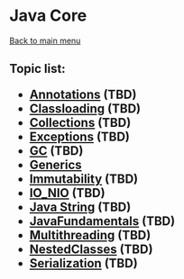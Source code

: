 <H1>Java Core</h1>

[Back to main menu](..%2FREADME.md)

<h2>

Topic list:
* [Annotations](education%2FAnnotations.md) (TBD)
* [Classloading](education%2FClassloading.md) (TBD)
* [Collections](education%2FCollections.md) (TBD) 
* [Exceptions](education%2FExceptions.md) (TBD)
* [GC](education%2FGC.md) (TBD)
* [Generics](education%2FGenerics.md)
* [Immutability](education%2FImmutability.md) (TBD)
* [IO_NIO](education%2FIO_NIO.md) (TBD)
* [Java String](education%2FJavaString.md) (TBD)
* [JavaFundamentals](education%2FJavaFundamentals.md) (TBD)
* [Multithreading](education%2FMultithreading.md) (TBD)
* [NestedClasses](education%2FNestedClasses.md) (TBD)
* [Serialization](education%2FSerialization.md) (TBD)

</h2>